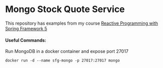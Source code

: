 # Mongo Stock Quote Service

This repository has examples from my course [Reactive Programming with Spring Framework 5](https://www.udemy.com/reactive-programming-with-spring-framework-5/?couponCode=GITHUB_REPO_SF5B2G)

#### Useful Commands:
Run MongoDB in a docker container and expose port 27017

```docker run -d --name sfg-mongo -p 27017:27017 mongo```
